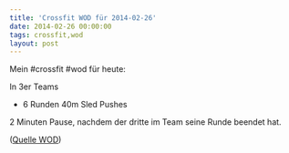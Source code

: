```yaml
---
title: 'Crossfit WOD für 2014-02-26'
date: 2014-02-26 00:00:00 
tags: crossfit,wod
layout: post
---
```

Mein #crossfit #wod für heute:

In 3er Teams

* 6 Runden 40m Sled Pushes

2 Minuten Pause, nachdem der dritte im Team seine Runde beendet hat.

([Quelle WOD][0])

[0]: http://www.crossfithh.de/1/post/2014/02/workout-wednesday6.html

